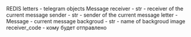 REDIS
letters - telegram objects Message
receiver - str - receiver of the current message
sender - str - sender of the current message
letter - Message - current message
backgroud - str - name of backgroud image
receiver_code - кому будет отправлено